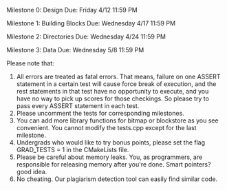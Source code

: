 Milestone 0: Design
Due: Friday 4/12 11:59 PM

Milestone 1: Building Blocks
Due: Wednesday 4/17 11:59 PM

Milestone 2: Directories
Due: Wednesday 4/24 11:59 PM

Milestone 3: Data
Due: Wednesday 5/8 11:59 PM


Please note that:
1. All errors are treated as fatal errors. That means, failure on one ASSERT statement in a certain test will cause force break of execution, and the rest statements in that test have no opportunity to execute, and you have no way to pick up scores for those checkings. So please try to pass every ASSERT statement in each test.
2. Please uncomment the tests for corresponding milestones.
3. You can add more library functions for bitmap or blockstore as you see convenient. You cannot modify the tests.cpp except for the last milestone.
4. Undergrads who would like to try bonus points, please set the flag GRAD_TESTS = 1 in the CMakeLists file.
5. Please be careful about memory leaks. You, as programmers, are responsible for releasing memory after you're done. Smart pointers? good idea.
6. No cheating. Our plagiarism detection tool can easily find similar code. 
